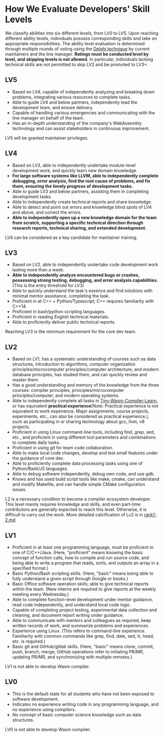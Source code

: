 # How We Evaluate Developers' Skill Levels

We classify abilities into six different levels, from LV0 to LV5. Upon reaching different ability levels, individuals possess corresponding skills and take on appropriate responsibilities. The ability level evaluation is determined through multiple rounds of voting using the [Delphi technique](https://www.knowledgehut.com/blog/project-management/delphi-technique-in-pmp) by current maintainers and the line manager. **Ratings must be conducted level by level, and skipping levels is not allowed**. In particular, individuals lacking technical skills are not permitted to skip LV2 and be promoted to LV3+.

## LV5

- Based on LV4, capable of independently analyzing and breaking down problems, integrating various resources to complete tasks.
- Able to guide LV4 and below partners, independently lead the development team, and ensure delivery.
- Capable of handling various emergencies and communicating with the line manager on behalf of the team.
- Has an in-depth understanding of the company's WebAssembly technology and can assist stakeholders in continuous improvement.

LV5 will be granted maintainer privileges.

## LV4

- Based on LV3, able to independently undertake module-level development work, and quickly learn new domain knowledge.
- **For large software systems like LLVM, able to independently complete debugging, error analysis, find the root cause of problems, and fix them, ensuring the timely progress of development tasks.**
- Able to guide LV3 and below partners, assisting them in completing development tasks.
- Able to independently create technical reports and share knowledge.
- Able to detect and point out errors and knowledge blind spots of LV4 and above, and correct the errors.
- **Able to independently open up a new knowledge domain for the team from scratch, supporting a specific technical direction through research reports, technical sharing, and extended development.**

LV4 can be considered as a key candidate for maintainer training.

## LV3

- Based on LV2, able to independently undertake code development work lasting more than a week.
- **Able to independently analyze encountered bugs or crashes, possessing strong testing, debugging, and error analysis capabilities.** (This is the entry threshold for LV3)
- Able to quickly understand the task's essence and find solutions with minimal mentor assistance, completing the task.
- Proficient in at C++ + Python/Typescript; C++ requires familiarity with C++14.
- Proficient in bash/python scripting languages.
- Proficient in reading English technical materials.
- Able to proficiently deliver public technical reports.

Reaching LV3 is the minimum requirement for the core dev team.

## LV2

- Based on LV1, has a systematic understanding of courses such as data structures, introduction to algorithms, computer organization principles/microcomputer principles/computer architecture, and modern database principles, has studied them, and can quickly review and master them.
- Has a good understanding and memory of the knowledge from the three courses: compiler principles, principles/microcomputer principles/computer, and modern operating systems.
- Able to independently complete all tasks in [Tiny-Wasm-Compiler-Learn](https://github.com/Schleifner/Tiny-Wasm-Compiler-Learn.git), or has equivalent **practical experience**(Note: Practical experience is not equivalent to work experience. Major assignments, course projects, experiments, etc., can also be considered as practical experience.), such as participating in or sharing technology about gcc, llvm, v8 projects.
- Proficient in using Linux command-line tools, including find, grep, sed, etc., and proficient in using different tool parameters and combinations to complete daily tasks.
- Proficient in using git for team code collaboration.
- Able to make local code changes, develop and test small features under the guidance of core dev.
- Able to proficiently complete data processing tasks using one of Python/Bash/JS languages.
- Able to debug software independently, debug own code, and use gdb.
- Knows and has used build script tools like make, cmake, can understand and modify Makefile, and can handle simple CMake configuration issues.

L2 is a necessary condition to become a compiler ecosystem developer. This level mainly requires knowledge and skills, and even part-time contributors are generally expected to reach this level. Otherwise, it is difficult to carry out the work.
More detailed calcification of Lv2 is in [rank1-2.md](./rank1-2.md)

## LV1

- Proficient in at least one programming language, must be proficient in one of C/C++/Java. (Here, "proficient" means knowing the basic concept of function calls, how to compile and run source code, and being able to write a program that reads, sorts, and outputs an array in a specified format.)
- Basic Python/Bash scripting skills. (Here, "basic" means being able to fully understand a given script through Google or books.)
- Basic Office software operation skills; able to give technical reports within the team. (New interns are required to give reports at the weekly meeting every Wednesday.)
- Able to complete function-level development under mentor guidance, read code independently, and understand local code logic.
- Capable of completing project testing, experimental data collection and cleaning, and document report writing under guidance.
- Able to communicate with mentors and colleagues as required, keep written records of work, and summarize problems and experiences.
- Experience using Linux. (This refers to command-line experience. Familiarity with common commands like grep, find, date, sed, tr, head, etc. is required.)
- Basic git and GitHub/gitlab skills. (Here, "basic" means clone, commit, push, branch, merge; GitHub operations refer to initiating PR/MR, updating PR/MR, and synchronizing with multiple remotes.)

LV1 is not able to develop Wasm compiler.

## LV0

- This is the default state for all students who have not been exposed to software development.
- Indicates no experience writing code in any programming language, and no experience using compilers.
- No concept of basic computer science knowledge such as data structures.

LV0 is not able to develop Wasm compiler.
